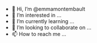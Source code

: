 - 👋 Hi, I’m @emmamontembault
- 👀 I’m interested in ...
- 🌱 I’m currently learning ...
- 💞️ I’m looking to collaborate on ...
- 📫 How to reach me ...

<!---
emmamontembault/emmamontembault is a ✨ special ✨ repository because its `README.md` (this file) appears on your GitHub profile.
You can click the Preview link to take a look at your changes.
--->
